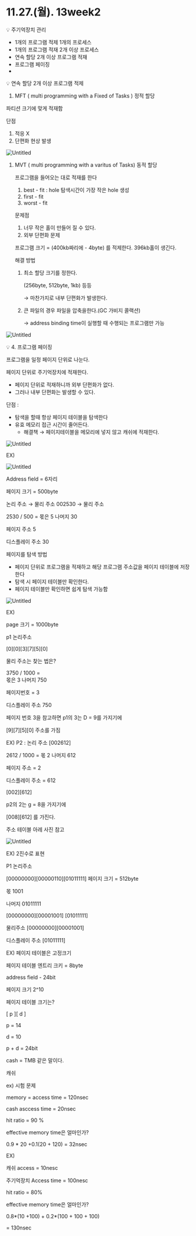 # 11.27.(월). 13week2

<aside>
💡 주기억장치 관리

</aside>

- 1개의 프로그램 적제
1개의 프로세스
- 1개의 프로그램 적재
2개 이상 프로세스
- 연속 할당 2개 이상 프로그램 적재
- 프로그램 페이징
- 

<aside>
💡 연속 할당 2개 이상 프로그램 적제

</aside>

1. MFT ( multi programming with a Fixed of Tasks ) 정적 할당

파티션 크기에 맞게 적재함

단점 

1. 적응 X
2. 단편화 현상 발생

![Untitled](11%2027%20(%E1%84%8B%E1%85%AF%E1%86%AF)%2013week2%20c20173ca0e5648229c6b4457b0b59b9e/Untitled.jpeg)

1. MVT ( multi programming with a varitus  of Tasks) 동적 할당
    
    프로그램을 들어오는 대로 적재를 한다
    
    1. best - fit : hole 탐색시간이 가장 작은 hole 생성
    2. first - fit
    3. worst - fit
    
    문제점
    
    1. 너무 작은 홀이 만들어 질 수 있다.
    2. 외부 단편화 문제
    
    프로그램 크기 = (400kb짜리에  - 4byte) 를 적제한다.
    396kb홀이 생긴다.
    
    해결 방법
    
    1. 최소 할당 크기를 정한다.
        
        (256byte, 512byte, 1kb) 등등
        
        → 마찬가지로 내부 단편화가 발생한다.
        
    2. 큰 파일의 경우 파일을 압축을한다.(GC 가비지 콜랙션)
        
        → address binding time이 실행할 때 수행되는 프로그램만 가능
        
    

![Untitled](11%2027%20(%E1%84%8B%E1%85%AF%E1%86%AF)%2013week2%20c20173ca0e5648229c6b4457b0b59b9e/Untitled%201.jpeg)

<aside>
💡 4. 프로그램 페이징

</aside>

프로그램을 일정 페이지 단위로 나눈다.

페이지 단위로 주기억장치에 적재한다.

- 페이지 단위로 적재하니까 외부 단편화가 없다.
- 그러나 내부 단편화는 발생할 수 있다.

단점 :

- 탐색을 할때 항상 페이지 테이블을 탐색한다
- 유효 메모리 접근 시간이 줄어든다.
    - 해결책 → 페이지테이블을 메모리에 넣지 않고 캐쉬에 적재한다.

![Untitled](11%2027%20(%E1%84%8B%E1%85%AF%E1%86%AF)%2013week2%20c20173ca0e5648229c6b4457b0b59b9e/Untitled%202.jpeg)

EX)  

![Untitled](11%2027%20(%E1%84%8B%E1%85%AF%E1%86%AF)%2013week2%20c20173ca0e5648229c6b4457b0b59b9e/Untitled%203.jpeg)

Address field = 6자리

페이지 크기 = 500byte

논리 주소 → 물리 주소
002530  →  물리 주소

2530 / 500 = 몫은 5  나머지 30

페이지 주소 5

디스플레이 주소 30

페이지를 탐색 방법

- 페이지 단위로 프로그램을 적재하고 해당 프로그램 주소값을 페이지 테이블에 저장한다
- 탐색 시 페이지 테이블만 확인한다.
- 페이지 테이블만 확인하면 쉽게 탐색 가능함

![Untitled](11%2027%20(%E1%84%8B%E1%85%AF%E1%86%AF)%2013week2%20c20173ca0e5648229c6b4457b0b59b9e/Untitled%204.jpeg)

EX)  

page 크기 = 1000byte

p1 논리주소

[0][0][3][7][5][0] 

물리 주소는 찾는 법은?

3750 /  1000 =  
몫은 3  나머지 750

페이지번호 = 3

디스플레이 주소 750

페이지 번호 3을 참고하면
p1의 3는  D = 9를 가지기에 

[9][7][5][0] 주소를 가짐

EX)
P2 : 논리 주소
 [002612] 

2612 / 1000  = 몫 2 나머지 612

페이지 주소 = 2

디스플레이 주소 = 612

[002][612]

p2의 2는 g = 8을 가지기에

[008][612] 를 가진다.

주소 테이블 아레 사진 참고

![Untitled](11%2027%20(%E1%84%8B%E1%85%AF%E1%86%AF)%2013week2%20c20173ca0e5648229c6b4457b0b59b9e/Untitled%205.jpeg)

EX) 2진수로 표현

P1 논리주소

[00000000][00000110][01011111]
페이지 크기 = 512byte

몫 1001

나머지 01011111

[00000000][00001001]   [01011111]

물리주소 [00000000][00001001]

디스플레이 주소  [01011111]

EX) 페이지 테이블은 고정크기

페이지 테이블 엔트리 크키 = 8byte

address field - 24bit

페이지 크기 2^10

페이지 테이블 크기는?

[         p       ][     d    ]

p = 14

d = 10

p + d = 24bit

cash = TMB 같은 말이다.

캐쉬 

ex)  시험 문제

memory = access time = 120nsec

cash asccess time = 20nsec

hit ratio = 90 %

effective memory time은 얼마인가?

0.9 *  20  +0.1(20 + 120) = 32nsec

EX)

캐쉬 access = 10nesc

주기억장치 Access time = 100nesc

hit ratio = 80%

effective memory time은 얼마인가?

0.8*(10 +100) + 0.2*(100 + 100 + 100)

= 130nsec